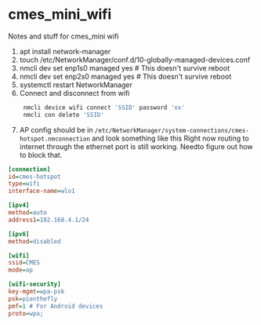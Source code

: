 # cmes_mini_wifi
Notes and stuff for cmes_mini wifi

1. apt install network-manager
1. touch /etc/NetworkManager/conf.d/10-globally-managed-devices.conf
1. nmcli dev set enp1s0 managed yes # This doesn't survive reboot
1. nmcli dev set enp2s0 managed yes # This doesn't survive reboot
1. systemctl restart NetworkManager
1. Connect and disconnect from wifi
    ```bash
     nmcli device wifi connect 'SSID' password 'xx'
     nmcli con delete 'SSID'
    ```
1. AP config should be in `/etc/NetworkManager/system-connections/cmes-hotspot.nmconnection` and look something like this
Right now routing to internet through the ethernet port is still working. Needto figure out how to block that.

```ini
[connection]
id=cmes-hotspot
type=wifi
interface-name=wlo1

[ipv4]
method=auto
address1=192.168.4.1/24

[ipv6]
method=disabled

[wifi]
ssid=CMES
mode=ap

[wifi-security]
key-mgmt=wpa-psk
psk=pionthefly
pmf=1 # For Android devices
proto=wpa;
```
